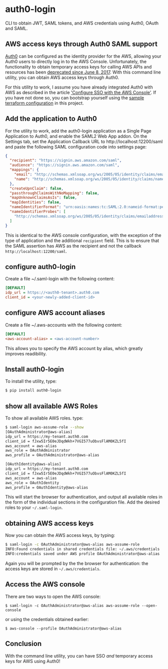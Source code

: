 # auth0-login
CLI to obtain JWT, SAML tokens, and AWS credentials using Auth0, OAuth and SAML.

## AWS access keys through Auth0 SAML support
[Auth0](https://auth0.com/docs/integrations/aws) can be configured as the identity provider for the AWS, allowing your Auth0 users
to directly log in to the AWS Console. Unfortunately, the functionality to obtain temporary access keys for calling AWS APIs and resources has been [deprecated
since June 8, 2017](https://auth0.com/docs/integrations/aws/tokens). With this command line utility, you can obtain AWS access keys through Auth0.

<!--more-->
For this utility to work, I assume you have already integrated Auth0 with AWS as described in the article ['Configure SSO with the AWS Console'](https://auth0.com/docs/integrations/aws/sso). If you have not done so, you can bootstrap yourself using  the [sample terraform configuration](https://github.com/binxio/auth0-login/tree/master/terraform) in this project.

## Add the application to Auth0
For the utility to work, add the auth0-login application as a Single Page Application to Auth0, and enable the SAML2 Web App addon. On the Settings tab, set the Application Callback URL to http://localhost:12200/saml and paste the following SAML configuration code into settings page:

```json
{
  "recipient": "https://signin.aws.amazon.com/saml",
  "audience": "https://signin.aws.amazon.com/saml",
  "mappings": {
    "email": "http://schemas.xmlsoap.org/ws/2005/05/identity/claims/emailaddress",
    "name": "http://schemas.xmlsoap.org/ws/2005/05/identity/claims/name"
  },
  "createUpnClaim": false,
  "passthroughClaimsWithNoMapping": false,
  "mapUnknownClaimsAsIs": false,
  "mapIdentities": false,
  "nameIdentifierFormat": "urn:oasis:names:tc:SAML:2.0:nameid-format:persistent",
  "nameIdentifierProbes": [
    "http://schemas.xmlsoap.org/ws/2005/05/identity/claims/emailaddress"
  ]
}
```
This is identical to the AWS console configuration, with the exception of the type of application and the additional `recipient` field. This is to ensure that the 
SAML assertion has AWS as the recipient and not the callback `http://localhost:12200/saml`.

## configure auth0-login
Create a file ~/.saml-login with the following content:

```ini
[DEFAULT]
idp_url = https://<auth0-tenant>.auth0.com
client_id = <your-newly-added-client-id>
```

## configure AWS account aliases
Create a file ~/.aws-accounts with the following content:

```ini
[DEFAULT]
<aws-account-alias> = <aws-account-number>
```
This allows you to specify the AWS account by alias, which greatly improves readibility.

## Install auth0-login
To install the utility, type:

```bash
$ pip install auth0-login
```
## show all available AWS Roles
To show all available AWS roles. type:

```bash
$ saml-login aws-assume-role --show
[OAuthAdministrator@aws-alias]
idp_url = https://my-tenant.auth0.com
client_id = fJxw5Ir5E0eJDqdWkh+7VGI577uObvsFlAM0KZL5fI
aws_account = aws-alias
aws_role = OAuthAdministrator
aws_profile = OAuthAdministrator@aws-alias

[OAuthIdentity@aws-alias]
idp_url = https://my-tenant.auth0.com
client_id = fJxw5Ir5E0eJDqdWkh+7VGI577uObvsFlAM0KZL5fI
aws_account = aws-alias
aws_role = OAuthIdentity
aws_profile = OAuthIdentity@aws-alias
```
This will start the browser for authentication, and output all available roles in the form of the individual sections in the configuration file.
Add the desired roles to your `~/.saml-login`.

## obtaining AWS access keys
Now you can obtain the AWS access keys, by typing:
```bash
$ saml-login -c OAuthAdministrator@aws-alias aws-assume-role
INFO:Found credentials in shared credentials file: ~/.aws/credentials
INFO:credentials saved under AWS profile OAuthAdministrator@aws-alias
```
Again you will be prompted by the the browser for authentication: the access keys are stored in `~/.aws/credentials`. 

## Access the AWS console
There are two ways to open the AWS console:
```
$ saml-login -c OAuthAdministrator@aws-alias aws-assume-role --open-console
```
or using the credentials obtained earlier:
```
$ aws-console --profile OAuthAdministrator@aws-alias 
```

## Conclusion
With the command line utility, you can have SSO *and* temporary access keys for AWS using Auth0!
